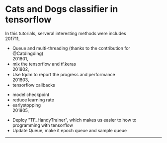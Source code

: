 # Cats and Dogs classifier in tensorflow
In this tutorials, serveral interesting methods were includes <br>
<update and patch note>
201711, <br>
  - Queue and multi-threading (thanks to the contribution for @Catdingding) <br>
201801, <br>
  - mix the tensorflow and tf.keras <br>
201802, <br>
  - Use tqdm to report the progress and performance <br>
201803, <br>
 - tensorflow callbacks
  * model checkpoint  
  * reduce learning rate  
  * earlystopping  
201805, <br>
- Deploy "TF_HandyTrainer", which makes us easier to how to programming with tensorflow <br>
- Update Queue, make it epoch queue and sample queue <br>

---
